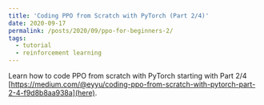 ```yaml
---
title: 'Coding PPO from Scratch with PyTorch (Part 2/4)'
date: 2020-09-17
permalink: /posts/2020/09/ppo-for-beginners-2/
tags:
  - tutorial
  - reinforcement learning
---
```


Learn how to code PPO from scratch with PyTorch starting with Part 2/4 [https://medium.com/@eyyu/coding-ppo-from-scratch-with-pytorch-part-2-4-f9d8b8aa938a](here).
